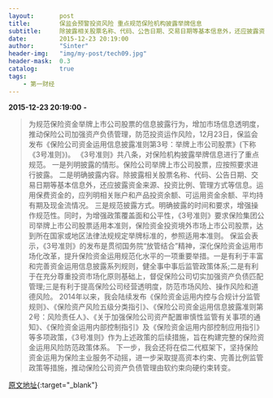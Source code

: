 ```yaml
---
layout:       post
title:        保监会预警投资风险 重点规范保险机构披露举牌信息
subtitle:     除披露相关股票名称、代码、公告日期、交易日期等基本信息外，还应披露资金来源、投资比例、管理方式等信息。运用保费资金的，应列明相关账户和产品投资余额、可运用资金余额、平均持有期及现金流情况。
date:         2015-12-23 20:19:00
author:       "Sinter"
header-img:   "img/my-post/tech09.jpg"
header-mask:  0.3
catalog:      true
tags:
    - 第一财经
---
```


**2015-12-23 20:19:00**  **-**

> 为规范保险资金举牌上市公司股票的信息披露行为，增加市场信息透明度，推动保险公司加强资产负债管理，防范投资运作风险，12月23日，保监会发布《保险公司资金运用信息披露准则第3号：举牌上市公司股票》(下称《3号准则》)。
《3号准则》共八条，对保险机构披露举牌信息进行了重点规范。
一是列明披露的情形。保险公司举牌上市公司股票，应按照要求进行披露。
二是明确披露内容。除披露相关股票名称、代码、公告日期、交易日期等基本信息外，还应披露资金来源、投资比例、管理方式等信息。运用保费资金的，应列明相关账户和产品投资余额、可运用资金余额、平均持有期及现金流情况。
三是规范披露方式。明确披露的时间和要求，增强操作规范性。同时，为增强政策覆盖面和公平性，《3号准则》要求保险集团公司举牌上市公司股票适用本准则，保险资金投资境外市场上市公司股票，达到所在国家或地区法律法规规定举牌标准的，参照适用本准则。
保监会表示，《3号准则》的发布是贯彻国务院“放管结合”精神，深化保险资金运用市场化改革，提升保险资金运用规范化水平的一项重要举措。一是有利于丰富和完善资金运用信息披露系列规则，健全事中事后监管政策体系;二是有利于在充分尊重投资市场化原则基础上，督促保险公司切实加强资产负债匹配管理;三是有利于提高保险公司经营透明度，防范市场风险、操作风险和道德风险。
2014年以来，我会陆续发布《保险资金运用内控与合规计分监管规则》、《保险资产风险五级分类指引》、《保险公司资金运用信息披露准则第2号：风险责任人》、《关于加强保险公司资产配置审慎性监管有关事项的通知》、《保险资金运用内部控制指引》及《保险资金运用内部控制应用指引》等多项政策，《3号准则》作为上述政策的后续措施，旨在构建完整的保险资金运用风险防范政策体系。
下一步，我会还将在偿二代框架下，坚持保险资金运用为保险主业服务不动摇，进一步采取提高资本约束、完善比例监管政策等措施，推动保险公司资产负债管理由软约束向硬约束转变。


[原文地址](http://www.yicai.com/news/4729910.html){:target="_blank"}


